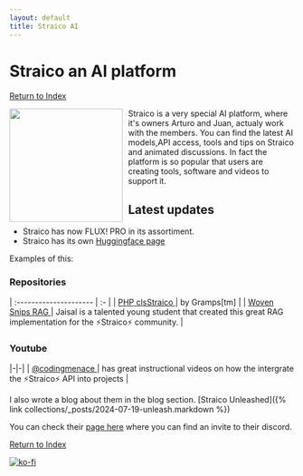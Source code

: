 ```yaml
---
layout: default
title: Straico AI
---
```

# Straico an AI platform

[Return to Index](/)

<img style="float: left; width: 200px; margin-right: 10px;" src="https://platform.straico.com/straico.svg"> 

Straico is a very special AI platform, where it's owners Arturo and Juan, actualy work with the members. You can find the latest AI models,API access, tools and tips on Straico and animated discussions.
In fact the platform is so popular that users are creating tools, software and videos to support it.

## Latest updates 

* Straico has now FLUX! PRO in its assortiment. 
* Straico has its own [Huggingface page](https://huggingface.co/Straico)
 
Examples of this:

### Repositories

| :--------------------- | :- |
| [ PHP clsStraico ](https://github.com/roelfrenkema/clsStraico) | by Gramps[tm] |
| [ Woven Snips RAG ](https://github.com/ekjaisal/WovenSnips) | Jaisal is a talented young student that created this great RAG implementation for the ⚡Straico⚡ community. |

### Youtube

|-|-|
| [ @codingmenace ](https://www.youtube.com/@codingmenace) | has great instructional videos on how the intergrate the ⚡Straico⚡ API into projects |

I also wrote a blog about them in the blog section. [Straico Unleashed]({% link collections/_posts/2024-07-19-unleash.markdown %})

You can check their [page here](https://platform.straico.com/signup?fpr=roelf14) where you can find an invite to their discord.

[Return to Index](/)

[![ko-fi](https://ko-fi.com/img/githubbutton_sm.svg)](https://ko-fi.com/Q5Q8124DNL)
